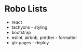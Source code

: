 # Robo Lists

- react
- tachyons - styling
- bootstrap
- eslint, airbnb, prettier - formatter
- gh-pages - deploy